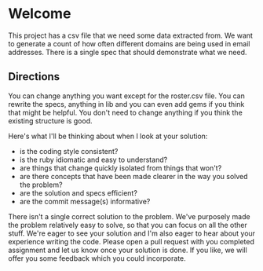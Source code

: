 # Welcome

This project has a csv file that we need some data extracted from. We want to generate a count of how often different domains are being used in email addresses. There is a single spec that should demonstrate what we need.

## Directions

You can change anything you want except for the roster.csv file. You can rewrite the specs, anything in lib and you can even add gems if you think that might be helpful. You don't need to change anything if you think the existing structure is good.

Here's what I'll be thinking about when I look at your solution:

* is the coding style consistent?
* is the ruby idiomatic and easy to understand?
* are things that change quickly isolated from things that won't?
* are there concepts that have been made clearer in the way you solved the problem?
* are the solution and specs efficient?
* are the commit message(s) informative?

There isn't a single correct solution to the problem. We've purposely made the problem relatively easy to solve, so that you can focus on all the other stuff. We're eager to see your solution and I'm also eager to hear about your experience writing the code. Please open a pull request with you completed assignment and let us know once your solution is done. If you like, we will offer you some feedback which you could incorporate.
